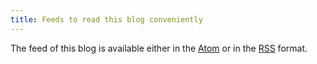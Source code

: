 ```yaml
---
title: Feeds to read this blog conveniently
---
```


The feed of this blog is available either in the [Atom][1] or in the
[RSS][2] format.

[1]: /atom.xml
[2]: /rss.xml
